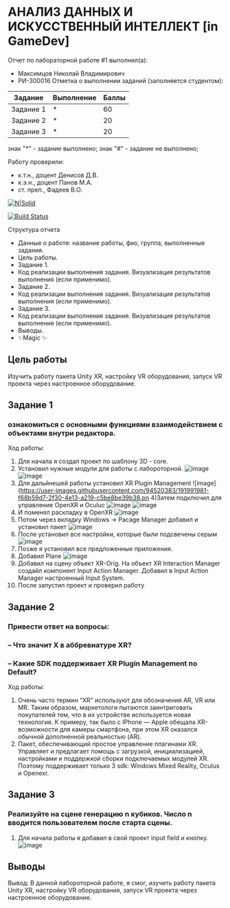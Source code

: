 # АНАЛИЗ ДАННЫХ И ИСКУССТВЕННЫЙ ИНТЕЛЛЕКТ [in GameDev]
Отчет по лабораторной работе #1 выполнил(а):
- Максимцов Николай Владимирович
- РИ-300016
Отметка о выполнении заданий (заполняется студентом):

| Задание | Выполнение | Баллы |
| ------ | ------ | ------ |
| Задание 1 | * | 60 |
| Задание 2 | * | 20 |
| Задание 3 | * | 20 |


знак "*" - задание выполнено; знак "#" - задание не выполнено;

Работу проверили:
- к.т.н., доцент Денисов Д.В.
- к.э.н., доцент Панов М.А.
- ст. преп., Фадеев В.О.

[![N|Solid](https://cldup.com/dTxpPi9lDf.thumb.png)](https://nodesource.com/products/nsolid)

[![Build Status](https://travis-ci.org/joemccann/dillinger.svg?branch=master)](https://travis-ci.org/joemccann/dillinger)

Структура отчета

- Данные о работе: название работы, фио, группа, выполненные задания.
- Цель работы.
- Задание 1.
- Код реализации выполнения задания. Визуализация результатов выполнения (если применимо).
- Задание 2.
- Код реализации выполнения задания. Визуализация результатов выполнения (если применимо).
- Задание 3.
- Код реализации выполнения задания. Визуализация результатов выполнения (если применимо).
- Выводы.
- ✨Magic ✨

## Цель работы
Изучить работу пакета Unity XR, настройку VR оборудования,
запуск VR проекта через настроенное оборудование.

## Задание 1
### ознакомиться с основными функциями взаимодействием с объектами внутри редактора.
Ход работы:
1) Для начала я создал проект по шаблону 3D - core.
2) Установил нужные модули для работы с лабороторной.
![image](https://user-images.githubusercontent.com/94520383/196029235-ac1e938b-5662-456d-aa46-a315b414a5e2.png)
![image](https://user-images.githubusercontent.com/94520383/196029243-2fdc42f0-9890-41bc-a6f3-813b70d608ed.png)
3) Для дальйнешей работы установил XR Plugin Management
![image](https://user-images.githubusercontent.com/94520383/191991981-f68b59d7-2f30-4e13-a219-c5be8be39b38.pn
4)Затем подключил для управление OpenXR и Oculuc
![image](https://user-images.githubusercontent.com/94520383/196050764-4cc929a2-6e74-48a3-8982-1f19f372b6db.png)
![image](https://user-images.githubusercontent.com/94520383/196050772-4605e8da-c44c-4473-9f89-3b0e075c63f5.png)
5) И поменял раскладку в OpenXR 
![image](https://user-images.githubusercontent.com/94520383/196050822-048b31d8-608b-4a11-828e-14777329e248.png)
6) Потом через вкладку Windows -> Pacage Manager добавил и установил пакет
![image](https://user-images.githubusercontent.com/94520383/196052203-5246504f-3d3d-4bdb-b2ce-b060653b90d6.png)
7) После установил все настройки, которые были подсвечены серым
![image](https://user-images.githubusercontent.com/94520383/196052315-a6ede1db-3cf9-47c9-a7a5-9f63fa26cc66.png)
8) Позже я установил все предложенные приложения.
9) Добавил Plane
![image](https://user-images.githubusercontent.com/94520383/196056320-e6f0c7f9-03de-432d-8a9c-1a1da3ce21f2.png)
10) Добавил на сцену объект XR-Orig. На объект XR Interaction Manager создайл компонент Input Action
Manager. Добавил в Input Action Manager настроенный Input System.
11) После запустил проект и проверил работу


## Задание 2
### Привести ответ на вопросы:
### – Что значит X в аббревиатуре XR?
### – Какие SDK поддерживает XR Plugin Management по Default?

Ход работы: 
1) Очень часто термин “XR” используют для обозначения AR, VR или MR. Таким образом, маркетологи пытаются заинтриговать покупателей тем, что в их устройстве используется новая технология. К примеру, так было с IPhone — Apple обещала XR-возможности для камеры смартфона, при этом XR оказался обычной дополненной реальностью (AR).
2) Пакет, обеспечивающий простое управление плагинами XR. Управляет и предлагает помощь с загрузкой, инициализацией, настройками и поддержкой сборки подключаемых модулей XR. Поэтому поддерживает только 3 sdk: Windows Mixed Reality, Oculus и Openexr.



## Задание 3
### Реализуйте на сцене генерацию n кубиков. Число n вводится пользователем после старта сцены.
1) Для начала работы я добавил в свой проект input field и кнопку.
![image](https://user-images.githubusercontent.com/94520383/192143670-2a602c8a-bf91-4ad0-bb51-9cbfad8ca9fb.png)

## Выводы
Вывод: В данной лабороторной работе, я смог, изучить работу пакета Unity XR, настройку VR оборудования,
запуск VR проекта через настроенное оборудование.

